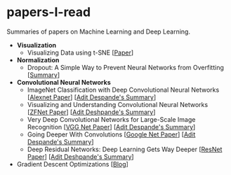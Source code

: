 # papers-I-read
Summaries of papers on Machine Learning and Deep Learning. <br/>

* <b>Visualization</b>
  * Visualizing Data using t-SNE [[Paper](http://www.jmlr.org/papers/volume9/vandermaaten08a/vandermaaten08a.pdf)]
* <b>Normalization</b>
  * Dropout: A Simple Way to Prevent Neural Networks from Overfitting [[Summary](https://ndeepesh.github.io/post/dropout/)]
* <b>Convolutional Neural Networks</b>
  * ImageNet Classification with Deep Convolutional Neural Networks [[Alexnet Paper](https://papers.nips.cc/paper/4824-imagenet-classification-with-deep-convolutional-neural-networks.pdf)] [[Adit Despande's Summary](https://adeshpande3.github.io/adeshpande3.github.io/The-9-Deep-Learning-Papers-You-Need-To-Know-About.html)]
  * Visualizing and Understanding Convolutional Neural Networks [[ZFNet Paper](https://arxiv.org/pdf/1311.2901v3.pdf)] [[Adit Deshpande's Summary](https://adeshpande3.github.io/adeshpande3.github.io/The-9-Deep-Learning-Papers-You-Need-To-Know-About.html)]
  * Very Deep Convolutional Networks for Large-Scale Image Recognition [[VGG Net Paper](https://arxiv.org/abs/1409.1556)] [[Adit Despande's Summary](https://adeshpande3.github.io/adeshpande3.github.io/The-9-Deep-Learning-Papers-You-Need-To-Know-About.html)]
  * Going Deeper With Convolutions [[Google Net Paper](http://www.cv-foundation.org/openaccess/content_cvpr_2015/papers/Szegedy_Going_Deeper_With_2015_CVPR_paper.pdf)] [[Adit Despande's Summary](https://adeshpande3.github.io/adeshpande3.github.io/The-9-Deep-Learning-Papers-You-Need-To-Know-About.html)]
  * Deep Residual Networks: Deep Learning Gets Way Deeper [[ResNet Paper](http://www.cv-foundation.org/openaccess/content_cvpr_2015/papers/Szegedy_Going_Deeper_With_2015_CVPR_paper.pdf)] [[Adit Deshpande's Summary](https://adeshpande3.github.io/adeshpande3.github.io/The-9-Deep-Learning-Papers-You-Need-To-Know-About.html)]
* Gradient Descent Optimizations [[Blog](https://ndeepesh.github.io/post/gradientdescentoptimizations/)]
